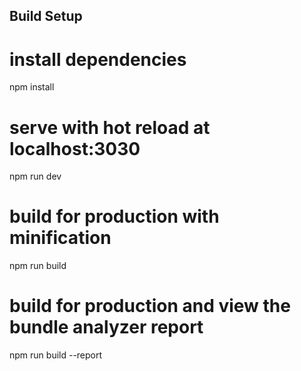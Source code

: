 ## Build Setup

# install dependencies
npm install

# serve with hot reload at localhost:3030
npm run dev

# build for production with minification
npm run build

# build for production and view the bundle analyzer report
npm run build --report
